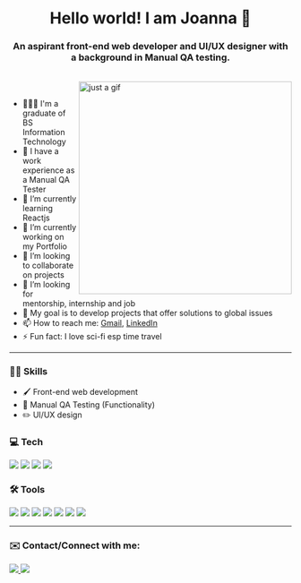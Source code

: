 <div align="center">
 <h1> Hello world! I am Joanna 👋 </h1>
 <h3> An aspirant front-end web developer and UI/UX designer with a background in Manual QA testing.  </h3>
</div>

<div>
</br>
 <img src="https://media.tenor.com/wilYo_7wGKYAAAAC/new-game-ahagon-umiko-programming.gif" alt="just a gif" width="380px" align="right"/>
 </br>
 <ul align="left">
  <li > 🧑🏻‍💻 I'm a graduate of BS Information Technology </li>
  <li > 💼 I have a work experience as a Manual QA Tester</li>
  <li > 🌱 I’m currently learning Reactjs</li>
  <li > 🔭 I’m currently working on my Portfolio</li>
  <li > 🫶 I’m looking to collaborate on projects</li>
  <li > 🤝 I’m looking for mentorship, internship and job</li>
  <li > 🎯 My goal is to develop projects that offer solutions to global issues </li>
  <li > 📫 How to reach me: <a href= "mailto:rectojoanna20@gmail.com">Gmail</a>, <a href= "https://linkedin.com/in/joanna-recto/)">LinkedIn</a> </li>
  <li > ⚡ Fun fact: I love sci-fi esp time travel</li>
 </ul>

</div>
 




<hr> </hr>

<div>
 
### 💃🏻 Skills
- 🖌️ Front-end web development
- 🔎 Manual QA Testing (Functionality)
- ✏️ UI/UX design


### 💻 Tech
<div align="left">
<img src="https://img.shields.io/badge/HTML5-E34F26?style=for-the-badge&logo=html5&logoColor=white" />
<img src="https://img.shields.io/badge/CSS3-1572B6?style=for-the-badge&logo=css3&logoColor=white" />
<img src="https://img.shields.io/badge/JavaScript-323330?style=for-the-badge&logo=javascript&logoColor=F7DF1E"/>
<img src="https://img.shields.io/badge/React-20232A?style=for-the-badge&logo=react&logoColor=61DAFB" />

 ### 🛠️ Tools 
<img src="https://img.shields.io/badge/Visual_Studio_Code-0078D4?style=for-the-badge&logo=visual%20studio%20code&logoColor=white" />
<img src="https://img.shields.io/badge/GitHub-100000?style=for-the-badge&logo=github&logoColor=white" />
<img src="https://img.shields.io/badge/GIT-404040?style=for-the-badge&logo=git&logoColor=whit" />
<img src="https://img.shields.io/badge/Figma-F24E1E?style=for-the-badge&logo=figma&logoColor=white" />
<img src="https://img.shields.io/badge/Canva-%2300C4CC.svg?&style=for-the-badge&logo=Canva&logoColor=white" />
<img src="https://img.shields.io/badge/Jira-0052CC?style=for-the-badge&logo=Jira&logoColor=white" />
<img src="https://img.shields.io/badge/Notion-191919?style=for-the-badge&logo=notion&logoColor=white" />

</div>

<hr> </hr>

### ✉️ Contact/Connect with me:
<a href="https://linkedin.com/in/joanna-recto" rel="nofollow"> <img src="https://img.shields.io/badge/LinkedIn-0077B5?style=for-the-badge&logo=linkedin&logoColor=whitee" /> <a/>
<a href="mailto:rectojoanna20@gmail.com" target=”_blank” rel="nofollow"><img src="https://img.shields.io/badge/Gmail-D14836?style=for-the-badge&logo=gmail&logoColor=white" /> <a/>
